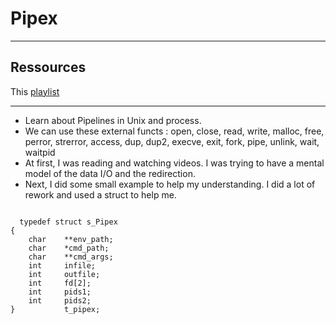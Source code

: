 # Pipex
* * *

## Ressources
 This [playlist](https://www.youtube.com/playlist?list=PLfqABt5AS4FkW5mOn2Tn9ZZLLDwA3kZUY)

* * *
- Learn about Pipelines in Unix and process.
- We can use these external functs : open, close, read, write, malloc, free, perror, strerror, access, dup, dup2, execve, exit, fork, pipe, unlink, wait, waitpid
- At first, I was reading and watching videos. I was trying to have a mental model of the data I/O and the redirection.
- Next, I did some small example to help my understanding. I did a lot of rework and used a struct to help me.

```

  typedef struct s_Pipex
{
	char	**env_path;
	char	*cmd_path;
	char	**cmd_args;
	int		infile;
	int		outfile;
	int		fd[2];
	int		pids1;
	int		pids2;
}			t_pipex;

```
